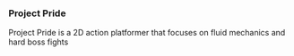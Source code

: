 ### Project Pride
Project Pride is a 2D action platformer that focuses on fluid mechanics and hard boss fights
